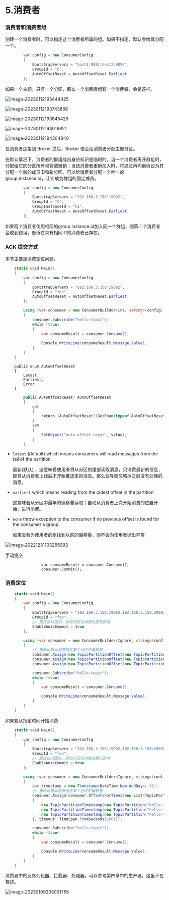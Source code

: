 # 5.消费者



### 消费者和消费者组

创建一个消费者时，可以指定这个消费者所属的组，如果不指定，默认会给其分配一个。



```csharp
        var config = new ConsumerConfig
        {
            BootstrapServers = "host1:9092,host2:9092",
            GroupId = "C",
            AutoOffsetReset = AutoOffsetReset.Earliest
        };
```



如果一个主题，只有一个分区，那么一个消费者组有一个消费者，会是这样。



![image-20230112193444425](images/image-20230112193444425.png)

![image-20230112193743866](images/image-20230112193743866.png)

![image-20230112193845429](images/image-20230112193845429.png)

![image-20230112194019821](images/image-20230112194019821.png)

![image-20230112194304840](images/image-20230112194304840.png)



在消费者连接到 Broker 之后，Broker 便会给消费者分配主题分区。

在默认情况下，消费者的群组成员身份标识是临时的。当一个消费者离开群组时，分配给它的分区所有权将被撤销；当该消费者重新加入时，将通过再均衡协议为其分配一个新的成员ID和新分区。可以给消费者分配一个唯一的group.instance.id，让它成为群组的固定成员。

```csharp
        var config = new ConsumerConfig
        {
            BootstrapServers = "192.168.3.158:19092",
            GroupId = "C",
            GroupInstanceId = "C1",
            AutoOffsetReset = AutoOffsetReset.Earliest,
        };
```

如果两个消费者使用相同的group.instance.id加入同一个群组，则第二个消费者会收到错误，告诉它具有相同ID的消费者已存在。



### ACK 提交方式

本节主要是消费定位问题。

```csharp
    static void Main()
    {
        var config = new ConsumerConfig
        {
            BootstrapServers = "192.168.3.158:19092",
            GroupId = "foo",
            AutoOffsetReset = AutoOffsetReset.Earliest
        };

        using (var consumer = new ConsumerBuilder<int, string>(config).Build())
        {
            consumer.Subscribe("hello-topic");
            while (true)
            {
                var consumeResult = consumer.Consume();
                
                Console.WriteLine(consumeResult.Message.Value);
            }
        }
    }
```



```
    public enum AutoOffsetReset
    {
        Latest,
        Earliest,
        Error
    }
```

```csharp
        public AutoOffsetReset? AutoOffsetReset
        {
            get
            {
                return (AutoOffsetReset?)GetEnum(typeof(AutoOffsetReset), "auto.offset.reset");
            }
            set
            {
                SetObject("auto.offset.reset", value);
            }
        }
```



- `latest` (default) which means consumers will read messages from the tail of the partition

  最新(默认) ，这意味着使用者将从分区的尾部读取消息，只消费最新的信息，即自从消费者上线后才开始推送来的消息。那么会导致忽略掉之前没有处理的消息。

- `earliest` which means reading from the oldest offset in the partition

  这意味着从分区中最早的偏移量读取；自动从消费者上次开始消费的位置开始，进行消费。

- `none` throw exception to the consumer if no previous offset is found for the consumer's group

  如果没有为使用者的组找到以前的偏移量，则不会向使用者抛出异常

![image-20221231103255993](images/image-20221231103255993.png)



手动提交

```
                var consumeResult = consumer.Consume();
                consumer.Commit();
```





### 消费定位

```csharp
    static void Main()
    {
        var config = new ConsumerConfig
        {
            BootstrapServers = "192.168.3.158:19092,192.168.3.158:29092,192.168.3.158:39092",
            GroupId = "foo",
            // 是否自动提交，对自行定位消费位置无影响
            EnableAutoCommit = true
        };

        using (var consumer = new ConsumerBuilder<Ignore, string>(config).Build())
        {
            // 重新设置此消费组在某个分区的偏移量
            consumer.Assign(new TopicPartitionOffset(new TopicPartition("hello-topic", new Partition(0)), new Offset(0)));
            consumer.Assign(new TopicPartitionOffset(new TopicPartition("hello-topic", new Partition(1)), new Offset(0)));
            consumer.Assign(new TopicPartitionOffset(new TopicPartition("hello-topic", new Partition(2)), new Offset(0)));

            consumer.Subscribe("hello-topic");
            while (true)
            {
                var consumeResult = consumer.Consume();

                Console.WriteLine(consumeResult.Message.Value);
            }
        }
    }
```



如果要从指定时间开始消费

```csharp
    static void Main()
    {
        var config = new ConsumerConfig
        {
            BootstrapServers = "192.168.3.158:19092,192.168.3.158:29092,192.168.3.158:39092",
            GroupId = "foo",
            // 是否自动提交，对自行定位消费位置无影响
            EnableAutoCommit = true
        };

        using (var consumer = new ConsumerBuilder<Ignore, string>(config).Build())
        {
            var timestamp = new Timestamp(DateTime.Now.AddDays(-1));
            // 重新设置此消费组在某个分区的偏移量
            consumer.Assign(consumer.OffsetsForTimes(new List<TopicPartitionTimestamp>
            {
                new TopicPartitionTimestamp(new TopicPartition("hello-topic", new Partition(0)),timestamp),
                new TopicPartitionTimestamp(new TopicPartition("hello-topic", new Partition(1)),timestamp),
                new TopicPartitionTimestamp(new TopicPartition("hello-topic", new Partition(2)),timestamp)
            }, timeout: TimeSpan.FromSeconds(100)));

            consumer.Subscribe("hello-topic");
            while (true)
            {
                var consumeResult = consumer.Consume();

                Console.WriteLine(consumeResult.Message.Value);
            }
        }
    }
```



消费者中的反序列化器、拦截器、处理器，可以参考第四章中的生产者，这里不在赘述。

![image-20230109205001755](images/image-20230109205001755.png)



